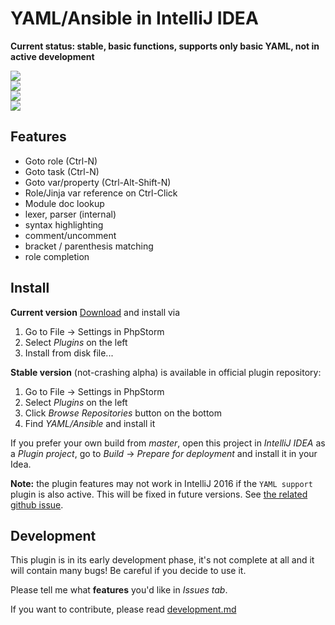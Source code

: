 # YAML/Ansible in IntelliJ IDEA

**Current status: stable, basic functions, supports only basic YAML, not in active development**


<img src="src/test/data/image/Goto_Class.png" /><br>
<img src="src/test/data/image/Goto_role.png" /><br>
<img src="src/test/data/image/Var_resolve.PNG" /><br>
<img src="src/test/data/image/fetch_docs.png" /><br>

## Features
* Goto role (Ctrl-N)
* Goto task (Ctrl-N)
* Goto var/property (Ctrl-Alt-Shift-N)
* Role/Jinja var reference on Ctrl-Click
* Module doc lookup
* lexer, parser (internal)
* syntax highlighting 
* comment/uncomment
* bracket / parenthesis matching
* role completion


## Install
**Current version** 
[Download](.idea/intellij-ansible.zip) and install via
 
1. Go to File → Settings in PhpStorm
2. Select *Plugins* on the left
3. Install from disk file...


**Stable version** (not-crashing alpha) is available in official plugin repository:

1. Go to File → Settings in PhpStorm
2. Select *Plugins* on the left
3. Click *Browse Repositories* button on the bottom
4. Find *YAML/Ansible* and install it



If you prefer your own build from *master*, open this project in *IntelliJ IDEA* as a *Plugin project*, go to *Build* -> *Prepare for deployment* and install it in your Idea.

**Note:** the plugin features may not work in IntelliJ 2016 if the `YAML support` plugin is also active. This will be fixed in future versions. See [the related github issue](https://github.com/vermut/intellij-ansible/issues/67).

## Development
This plugin is in its early development phase, it's not complete at all and it will contain many bugs!
 Be careful if you decide to use it.

Please tell me what **features** you'd like in *Issues tab*.

If you want to contribute, please read [development.md](development.md)
